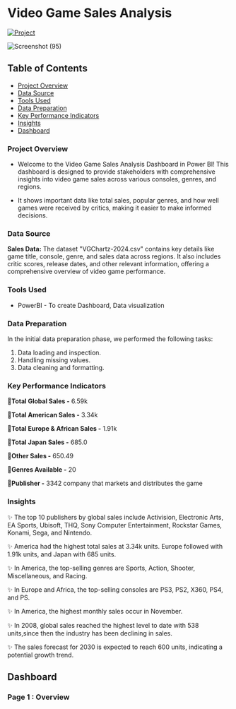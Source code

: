 # Video Game Sales Analysis

[![Project](https://img.shields.io/badge/Project-Video%20Game%20Sales%20Dashboard-40916c)](https://app.powerbi.com/groups/942329d0-e608-4663-ae8e-062a2b6ecdd8/reports/9ceae237-6be3-455f-8407-33b929ffd3e1/ReportSection?experience=power-bi)

![Screenshot (95)](https://github.com/user-attachments/assets/33413988-ce57-4b45-971b-5415569d707f)

## Table of Contents
- [Project Overview](#project-overview)
- [Data Source](#data-source)
- [Tools Used](#tools-used)
- [Data Preparation](#data-preparation)
- [Key Performance Indicators](#key-performance-indicators)
- [Insights](#insights)
- [Dashboard](#dashboard)

### Project Overview

- Welcome to the Video Game Sales Analysis Dashboard in Power BI! This dashboard is designed to provide stakeholders with comprehensive insights into video game sales across various consoles, genres, and regions.

- It shows important data like total sales, popular genres, and how well games were received by critics, making it easier to make informed decisions.

### Data Source
**Sales Data:** The dataset "VGChartz-2024.csv" contains key details like game title, console, genre, and sales data across regions. It also includes critic scores, release dates, and other relevant information, offering a comprehensive overview of video game performance.

### Tools Used

- PowerBI - To create Dashboard, Data visualization

### Data Preparation

In the initial data preparation phase, we performed the following tasks:
1. Data loading and inspection.
2. Handling missing values.
3. Data cleaning and formatting.

### Key Performance Indicators

📍**Total Global Sales -** 6.59k

📍**Total American Sales -** 3.34k

📍**Total Europe & African Sales -** 1.91k

📍**Total Japan Sales -** 685.0

📍**Other Sales -** 650.49

📍**Genres Available -** 20

📍**Publisher -** 3342 company that markets and distributes the game

### Insights

✨ The top 10 publishers by global sales include Activision, Electronic Arts, EA Sports, Ubisoft, THQ, Sony Computer Entertainment, Rockstar Games, Konami, Sega, and Nintendo.

✨ America had the highest total sales at 3.34k units. Europe followed with 1.91k units, and Japan with 685 units.

✨ In America, the top-selling genres are Sports, Action, Shooter, Miscellaneous, and Racing.

✨ In Europe and Africa, the top-selling consoles are PS3, PS2, X360, PS4, and PS.

✨ In America, the highest monthly sales occur in November.

✨ In 2008, global sales reached the highest level to date with 538 units,since then the industry has been declining in sales.

✨ The sales forecast for 2030 is expected to reach 600 units, indicating a potential growth trend.

## Dashboard

### Page 1 : Overview

